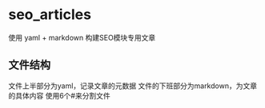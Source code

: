 # seo_articles
使用 yaml + markdown 构建SEO模块专用文章 

## 文件结构
文件上半部分为yaml，记录文章的元数据
文件的下班部分为markdown，为文章的具体内容
使用6个#来分割文件
